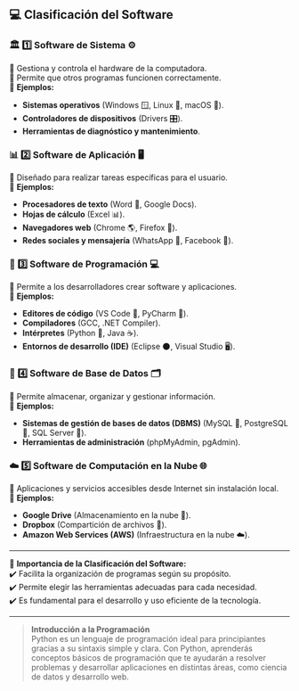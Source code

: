 ## 💻 **Clasificación del Software**  

### 🏛️ **1️⃣ Software de Sistema** ⚙️  
🔹 Gestiona y controla el hardware de la computadora.  
🔹 Permite que otros programas funcionen correctamente.  
🔹 **Ejemplos:**  
   - **Sistemas operativos** (Windows 🪟, Linux 🐧, macOS 🍏).  
   - **Controladores de dispositivos** (Drivers 🎛️).  
   - **Herramientas de diagnóstico y mantenimiento**.  

### 📊 **2️⃣ Software de Aplicación** 🖥️  
🔹 Diseñado para realizar tareas específicas para el usuario.  
🔹 **Ejemplos:**  
   - **Procesadores de texto** (Word 📄, Google Docs).  
   - **Hojas de cálculo** (Excel 📊).  
   - **Navegadores web** (Chrome 🌎, Firefox 🦊).  
   - **Redes sociales y mensajería** (WhatsApp 💬, Facebook 📱).  

### 🔧 **3️⃣ Software de Programación** 💻  
🔹 Permite a los desarrolladores crear software y aplicaciones.  
🔹 **Ejemplos:**  
   - **Editores de código** (VS Code 📝, PyCharm 🐍).  
   - **Compiladores** (GCC, .NET Compiler).  
   - **Intérpretes** (Python 🐍, Java ☕).  
   - **Entornos de desarrollo (IDE)** (Eclipse 🌑, Visual Studio 🖥️).  

### 🔬 **4️⃣ Software de Base de Datos** 🗂️  
🔹 Permite almacenar, organizar y gestionar información.  
🔹 **Ejemplos:**  
   - **Sistemas de gestión de bases de datos (DBMS)** (MySQL 🐬, PostgreSQL 🐘, SQL Server 🏢).  
   - **Herramientas de administración** (phpMyAdmin, pgAdmin).  

### ☁️ **5️⃣ Software de Computación en la Nube** 🌐  
🔹 Aplicaciones y servicios accesibles desde Internet sin instalación local.  
🔹 **Ejemplos:**  
   - **Google Drive** (Almacenamiento en la nube 📂).  
   - **Dropbox** (Compartición de archivos 📁).  
   - **Amazon Web Services (AWS)** (Infraestructura en la nube ☁️).  

---

📢 **Importancia de la Clasificación del Software:**  
✔️ Facilita la organización de programas según su propósito.  
✔️ Permite elegir las herramientas adecuadas para cada necesidad.  
✔️ Es fundamental para el desarrollo y uso eficiente de la tecnología.  

-------
> **Introducción a la Programación**  
> Python es un lenguaje de programación ideal para principiantes gracias a su sintaxis simple y clara. Con Python, aprenderás conceptos básicos de programación que te ayudarán a resolver problemas y desarrollar aplicaciones en distintas áreas, como ciencia de datos y desarrollo web.
